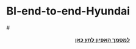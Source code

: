 # BI-end-to-end-Hyundai
#<p align="center">
  <a href="מסמך אפיון מערכת.pdf"><b>למסמך האפיון לחץ כאן</b></a>
</p>
